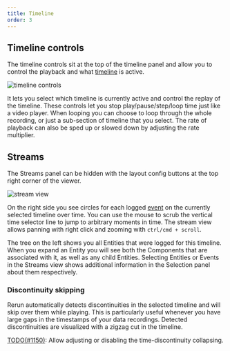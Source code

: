```yaml
---
title: Timeline
order: 3
---
```


Timeline controls
--------------------------

The timeline controls sit at the top of the timeline panel and allow you to control the playback and what [timeline](../../concepts/timelines.md) is active.

<picture>
  <source media="(max-width: 480px)" srcset="https://static.rerun.io/timeline-controls/bacd4d3d0ff2dd812bf0502d5e03689d82711b64/480w.png">
  <source media="(max-width: 768px)" srcset="https://static.rerun.io/timeline-controls/bacd4d3d0ff2dd812bf0502d5e03689d82711b64/768w.png">
  <source media="(max-width: 1024px)" srcset="https://static.rerun.io/timeline-controls/bacd4d3d0ff2dd812bf0502d5e03689d82711b64/1024w.png">
  <source media="(max-width: 1200px)" srcset="https://static.rerun.io/timeline-controls/bacd4d3d0ff2dd812bf0502d5e03689d82711b64/1200w.png">
  <img src="https://static.rerun.io/timeline-controls/bacd4d3d0ff2dd812bf0502d5e03689d82711b64/full.png" alt="timeline controls">
</picture>


It lets you select which timeline is currently active and control the replay of the timeline.
These controls let you stop play/pause/step/loop time just like a video player.
When looping you can choose to loop through the whole recording, or just a sub-section of timeline that you select.
The rate of playback can also be sped up or slowed down by adjusting the rate multiplier.

Streams
-------

The Streams panel can be hidden with the layout config buttons at the top right corner of the viewer.

<picture>
  <source media="(max-width: 480px)" srcset="https://static.rerun.io/streams/376becde1280bcbc993add31cf37df0539622651/480w.png">
  <source media="(max-width: 768px)" srcset="https://static.rerun.io/streams/376becde1280bcbc993add31cf37df0539622651/768w.png">
  <source media="(max-width: 1024px)" srcset="https://static.rerun.io/streams/376becde1280bcbc993add31cf37df0539622651/1024w.png">
  <source media="(max-width: 1200px)" srcset="https://static.rerun.io/streams/376becde1280bcbc993add31cf37df0539622651/1200w.png">
  <img src="https://static.rerun.io/streams/376becde1280bcbc993add31cf37df0539622651/full.png" alt="stream view">
</picture>


On the right side you see circles for each logged [event](../../concepts/timelines.md) on the currently selected timeline over time.
You can use the mouse to scrub the vertical time selector line to jump to arbitrary moments in time.
The stream view allows panning with right click and zooming with `ctrl/cmd + scroll`.


The tree on the left shows you all Entities that were logged for this timeline.
When you expand an Entity you will see both the Components that are associated with it, as well as any child Entities.
Selecting Entities or Events in the Streams view shows additional information in the Selection panel about them respectively.

### Discontinuity skipping
Rerun automatically detects discontinuities in the selected timeline and will skip over them while playing.
This is particularly useful whenever you have large gaps in the timestamps of your data recordings.
Detected discontinuities are visualized with a zigzag cut in the timeline.

[TODO(#1150)](https://github.com/rerun-io/rerun/issues/1150): Allow adjusting or disabling the time-discontinuity collapsing.
